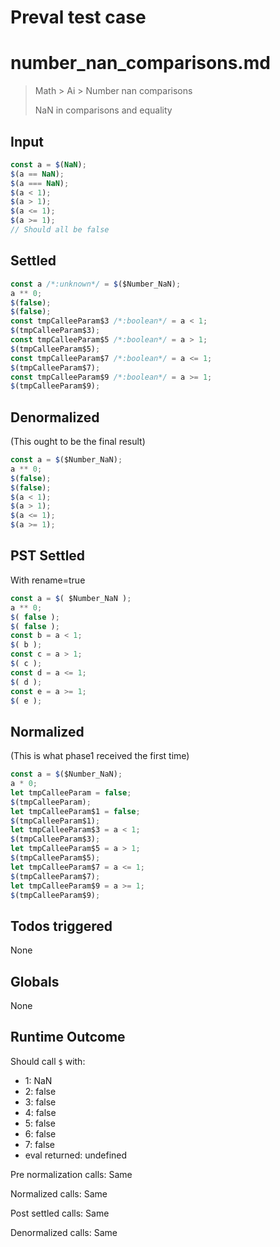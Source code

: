 # Preval test case

# number_nan_comparisons.md

> Math > Ai > Number nan comparisons
>
> NaN in comparisons and equality

## Input

`````js filename=intro
const a = $(NaN);
$(a == NaN);
$(a === NaN);
$(a < 1);
$(a > 1);
$(a <= 1);
$(a >= 1);
// Should all be false
`````


## Settled


`````js filename=intro
const a /*:unknown*/ = $($Number_NaN);
a ** 0;
$(false);
$(false);
const tmpCalleeParam$3 /*:boolean*/ = a < 1;
$(tmpCalleeParam$3);
const tmpCalleeParam$5 /*:boolean*/ = a > 1;
$(tmpCalleeParam$5);
const tmpCalleeParam$7 /*:boolean*/ = a <= 1;
$(tmpCalleeParam$7);
const tmpCalleeParam$9 /*:boolean*/ = a >= 1;
$(tmpCalleeParam$9);
`````


## Denormalized
(This ought to be the final result)

`````js filename=intro
const a = $($Number_NaN);
a ** 0;
$(false);
$(false);
$(a < 1);
$(a > 1);
$(a <= 1);
$(a >= 1);
`````


## PST Settled
With rename=true

`````js filename=intro
const a = $( $Number_NaN );
a ** 0;
$( false );
$( false );
const b = a < 1;
$( b );
const c = a > 1;
$( c );
const d = a <= 1;
$( d );
const e = a >= 1;
$( e );
`````


## Normalized
(This is what phase1 received the first time)

`````js filename=intro
const a = $($Number_NaN);
a * 0;
let tmpCalleeParam = false;
$(tmpCalleeParam);
let tmpCalleeParam$1 = false;
$(tmpCalleeParam$1);
let tmpCalleeParam$3 = a < 1;
$(tmpCalleeParam$3);
let tmpCalleeParam$5 = a > 1;
$(tmpCalleeParam$5);
let tmpCalleeParam$7 = a <= 1;
$(tmpCalleeParam$7);
let tmpCalleeParam$9 = a >= 1;
$(tmpCalleeParam$9);
`````


## Todos triggered


None


## Globals


None


## Runtime Outcome


Should call `$` with:
 - 1: NaN
 - 2: false
 - 3: false
 - 4: false
 - 5: false
 - 6: false
 - 7: false
 - eval returned: undefined

Pre normalization calls: Same

Normalized calls: Same

Post settled calls: Same

Denormalized calls: Same
